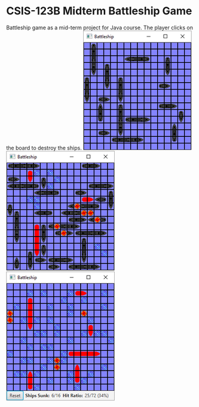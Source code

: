 # CSIS-123B Midterm Battleship Game

Battleship game as a mid-term project for Java course. The player clicks on the board to destroy the ships.
![screenshot](https://github.com/EdCarrasco/CSIS-123B-Midterm-Battleship-Game/blob/master/Images/screenshot01.PNG "Screenshot")
![screenshot](https://github.com/EdCarrasco/CSIS-123B-Midterm-Battleship-Game/blob/master/Images/screenshot02.PNG "Screenshot")
![screenshot](https://github.com/EdCarrasco/CSIS-123B-Midterm-Battleship-Game/blob/master/Images/screenshot03.PNG "Screenshot")